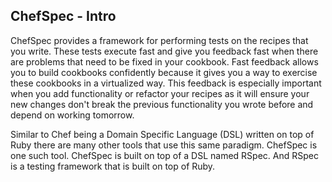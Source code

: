 ## ChefSpec - Intro

ChefSpec provides a framework for performing tests on the recipes that you write. These tests execute fast and give you feedback fast when there are problems that need to be fixed in your cookbook. Fast feedback allows you to build cookbooks confidently because it gives you a way to exercise these cookbooks in a virtualized way. This feedback is especially important when you add functionality or refactor your recipes as it will ensure your new changes don't break the previous functionality you wrote before and depend on working tomorrow.

Similar to Chef being a Domain Specific Language (DSL) written on top of Ruby there are many other tools that use this same paradigm. ChefSpec is one such tool. ChefSpec is built on top of a DSL named RSpec. And RSpec is a testing framework that is built on top of Ruby.